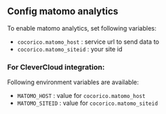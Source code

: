 ## Config matomo analytics
To enable matomo analytics, set following variables:

* `cocorico.matomo_host` : service url to send data to
* `cocorico.matomo_siteid` : your site id

### For CleverCloud integration:
Following environment variables are available:

* `MATOMO_HOST` : value for `cocorico.matomo_host`
* `MATOMO_SITEID` : value for `cocorico.matomo_siteid`

